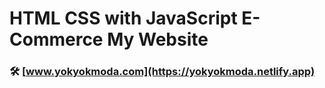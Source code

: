 # HTML CSS with JavaScript E-Commerce My Website

### 🛠️ [www.yokyokmoda.com](https://yokyokmoda.netlify.app)
